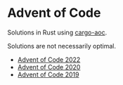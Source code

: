 # Advent of Code

Solutions in Rust using [cargo-aoc](https://github.com/gobanos/cargo-aoc).

Solutions are not necessarily optimal.

- [Advent of Code 2022](https://adventofcode.com/2022)
- [Advent of Code 2020](https://adventofcode.com/2020)
- [Advent of Code 2019](https://adventofcode.com/2019)
